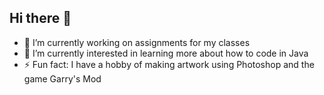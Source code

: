 ## Hi there 👋

- 🔭 I’m currently working on assignments for my classes
- 🌱 I’m currently interested in learning more about how to code in Java
- ⚡ Fun fact: I have a hobby of making artwork using Photoshop and the game Garry's Mod
